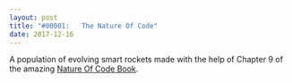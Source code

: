 ```yaml
---
layout: post
title: "#00001:   The Nature Of Code"
date: 2017-12-16
---
```


<canvas data-processing-sources="/projects/TheNatureOfCode/E9_10SmartRockets/canvas.pde"></canvas>
A population of evolving smart rockets made with the help of Chapter 9 of the amazing <a href="http://natureofcode.com/book/chapter-9-the-evolution-of-code/">Nature Of Code Book</a>.
